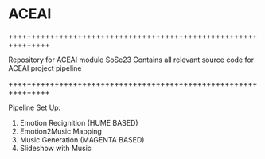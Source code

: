 # ACEAI
+++++++++++++++++++++++++++++++++++++++++++++++++++++++++++++++

Repository for ACEAI module SoSe23
Contains all relevant source code for ACEAI project pipeline

+++++++++++++++++++++++++++++++++++++++++++++++++++++++++++++++

Pipeline Set Up:

1) Emotion Recignition (HUME BASED)
2) Emotion2Music Mapping
3) Music Generation (MAGENTA BASED)
4) Slideshow with Music
